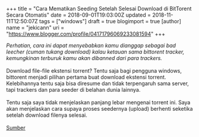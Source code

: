 +++
title = "Cara Mematikan Seeding Setelah Selesai Download di BitTorent Secara Otomatis"
date = 2018-09-01T19:03:00Z
updated = 2018-11-11T12:50:07Z
tags = ["windows"]
draft = true
blogimport = true 
[author]
	name = "jekicann"
	uri = "https://www.blogger.com/profile/04171796069233081594"
+++

<i>Perhatian, cara ini dapat menyebabkan kamu dianggap sebagai bad leecher (cuman tukang download) kalau ketauan sama bittorent tracker, kemungkinan terburuk kamu akan dibanned dari para trackers.</i><br /><i><br /></i>Download file-file ekstensi torrent? Tentu saja bagi pengguna windows, bittorent menjadi pilihan pertama buat download ekstensi torrent. Kelebihannya tentu saja bisa diresume dan tidak terpengaruh sama server, tapi trackers dan para seeder di belahan dunia lainnya.<br /><br />Tentu saja saya tidak menjelaskan panjang lebar mengenai torrent ini. Saya akan menjelaskan cara supaya proses seedernya (upload) berhenti seketika setelah download filenya selesai.<br /><br /><a href="https://techjourney.net/how-to-disable-upload-turn-off-seeding-in-utorrent/" rel="nofollow" target="_blank">Sumber</a><br /><br /><br />
